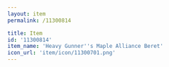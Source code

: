 ```yaml
---
layout: item
permalink: /11300814

title: Item
id: '11300814'
item_name: 'Heavy Gunner''s Maple Alliance Beret'
icon_url: 'item/icon/11300701.png'
---
```

